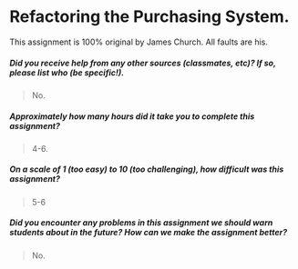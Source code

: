 # Refactoring the Purchasing System.

This assignment is 100% original by James Church. All faults are his.

##### Did you receive help from any other sources (classmates, etc)? If so, please list who (be specific!). #####
> No.


##### Approximately how many hours did it take you to complete this assignment? #####
> 4-6.


##### On a scale of 1 (too easy) to 10 (too challenging), how difficult was this assignment? #####
> 5-6


##### Did you encounter any problems in this assignment we should warn students about in the future? How can we make the assignment better? #####
> No.
